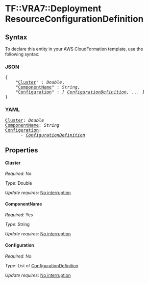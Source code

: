 # TF::VRA7::Deployment ResourceConfigurationDefinition

## Syntax

To declare this entity in your AWS CloudFormation template, use the following syntax:

### JSON

<pre>
{
    "<a href="#cluster" title="Cluster">Cluster</a>" : <i>Double</i>,
    "<a href="#componentname" title="ComponentName">ComponentName</a>" : <i>String</i>,
    "<a href="#configuration" title="Configuration">Configuration</a>" : <i>[ <a href="configurationdefinition.md">ConfigurationDefinition</a>, ... ]</i>
}
</pre>

### YAML

<pre>
<a href="#cluster" title="Cluster">Cluster</a>: <i>Double</i>
<a href="#componentname" title="ComponentName">ComponentName</a>: <i>String</i>
<a href="#configuration" title="Configuration">Configuration</a>: <i>
      - <a href="configurationdefinition.md">ConfigurationDefinition</a></i>
</pre>

## Properties

#### Cluster

_Required_: No

_Type_: Double

_Update requires_: [No interruption](https://docs.aws.amazon.com/AWSCloudFormation/latest/UserGuide/using-cfn-updating-stacks-update-behaviors.html#update-no-interrupt)

#### ComponentName

_Required_: Yes

_Type_: String

_Update requires_: [No interruption](https://docs.aws.amazon.com/AWSCloudFormation/latest/UserGuide/using-cfn-updating-stacks-update-behaviors.html#update-no-interrupt)

#### Configuration

_Required_: No

_Type_: List of <a href="configurationdefinition.md">ConfigurationDefinition</a>

_Update requires_: [No interruption](https://docs.aws.amazon.com/AWSCloudFormation/latest/UserGuide/using-cfn-updating-stacks-update-behaviors.html#update-no-interrupt)

